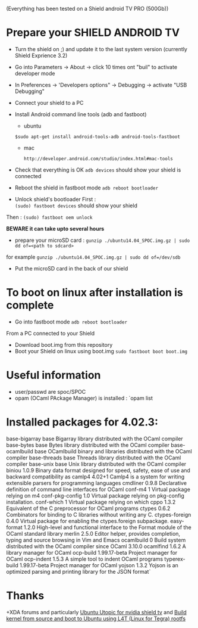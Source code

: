 (Everything has been tested on a Shield android TV PRO (500Gb))

# Prepare your SHIELD ANDROID TV
+ Turn the shield on ;) and update it to the last system version (currently Shield Exprience 3.2)
+ Go into Parameters -> About -> click 10 times ont "buil" to activate developer mode
+ In Preferences -> 'Developers options" -> Debugging -> activate "USB Debugging"
+ Connect your shield to a PC 
+ Install Android command line tools (adb and fastboot)
  +  ubuntu

	`$sudo apt-get install android-tools-adb android-tools-fastboot`

  + mac
  
    `http://developer.android.com/studio/index.html#mac-tools`
		   
		   
+ Check that everything is OK
  `adb devices`
  should show your shield is connected

+ Reboot the shield in fastboot mode
`adb reboot bootloader`

+ Unlock shield's bootloader
First : 	
	`(sudo) fastboot devices` should show your shield

Then :
	`(sudo) fastboot oem unlock`

**BEWARE it can take upto several hours**

+ prepare your microSD card : 
  `gunzip ./ubuntu14.04_SPOC.img.gz | sudo dd of=<path to sdcard>`

for example
  `gunzip ./ubuntu14.04_SPOC.img.gz | sudo dd of=/dev/sdb`

+ Put the microSD card in the back of our shield


# To boot on linux after installation is complete
+ Go into fastboot mode
  `adb reboot bootloader`

From a PC connected to your Shield

+ Download boot.img from this repository
+ Boot your Shield on linux using boot.img
  `sudo fastboot boot boot.img`
 

# Useful information 
+ user/passwd are spoc/SPOC
+ opam (OCaml PAckage Manager) is installed :
`opam list
 # Installed packages for 4.02.3:
 base-bigarray            base  Bigarray library distributed with the OCaml compiler
 base-bytes               base  Bytes library distributed with the OCaml compiler
 base-ocamlbuild          base  OCamlbuild binary and libraries distributed with the OCaml compiler
 base-threads             base  Threads library distributed with the OCaml compiler
 base-unix                base  Unix library distributed with the OCaml compiler
 biniou                  1.0.9  Binary data format designed for speed, safety, ease of use and backward compatibility as
 camlp4                 4.02+1  Camlp4 is a system for writing extensible parsers for programming languages
 cmdliner                0.9.8  Declarative definition of command line interfaces for OCaml
 conf-m4                     1  Virtual package relying on m4
 conf-pkg-config           1.0  Virtual package relying on pkg-config installation.
 conf-which                  1  Virtual package relying on which
 cppo                    1.3.2  Equivalent of the C preprocessor for OCaml programs
 ctypes                  0.6.2  Combinators for binding to C libraries without writing any C.
 ctypes-foreign          0.4.0  Virtual package for enabling the ctypes.foreign subpackage.
 easy-format             1.2.0  High-level and functional interface to the Format module of the OCaml standard library
 merlin                  2.5.0  Editor helper, provides completion, typing and source browsing in Vim and Emacs
 ocamlbuild                  0  Build system distributed with the OCaml compiler since OCaml 3.10.0
 ocamlfind               1.6.2  A library manager for OCaml
 ocp-build        1.99.17-beta  Project manager for OCaml
 ocp-indent              1.5.3  A simple tool to indent OCaml programs
 typerex-build    1.99.17-beta  Project manager for OCaml
 yojson                  1.3.2  Yojson is an optimized parsing and printing library for the JSON format`
 

# Thanks
+XDA forums and particularly  [Ubuntu Utopic for nvidia shield tv](http://forum.xda-developers.com/shield-tv/general/ubuntu-utopic-nvidia-shield-tv-t3150352/) and [Build kernel from source and boot to Ubuntu using L4T (Linux for Tegra) rootfs](http://forum.xda-developers.com/shield-tv/general/build-kernel-source-boot-to-ubuntu-t3274632)

